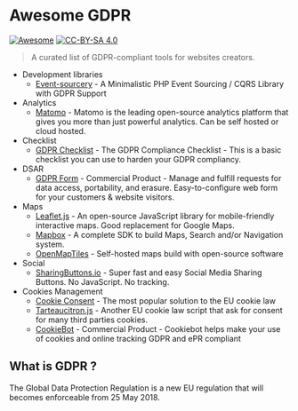 # Awesome GDPR

[![Awesome](https://awesome.re/badge.svg)](https://awesome.re) [![CC-BY-SA 4.0](https://i.creativecommons.org/l/by-sa/4.0/80x15.png)](http://creativecommons.org/licenses/by-sa/4.0/)

> A curated list of GDPR-compliant tools for websites creators.

  * Development libraries
    * [Event-sourcery](https://github.com/event-sourcery/event-sourcery) -  A Minimalistic PHP Event Sourcing / CQRS Library with GDPR Support 
  * Analytics
    * [Matomo](https://matomo.org/) - Matomo is the leading open-source analytics platform that gives you more than just powerful analytics. Can be self hosted or cloud hosted.
  * Checklist
    * [GDPR Checklist](https://gdprchecklist.io) - The GDPR Compliance Checklist - This is a basic checklist you can use to harden your GDPR compliancy.
  * DSAR
    * [GDPR Form](https://gdprform.io) - Commercial Product - Manage and fulfill requests for data access, portability, and erasure. Easy-to-configure web form for your customers & website visitors.
  * Maps
    * [Leaflet.js](http://leafletjs.com/) - An open-source JavaScript library for mobile-friendly interactive maps. Good replacement for Google Maps. 
    * [Mapbox](https://www.mapbox.com/) - A complete SDK to build Maps, Search and/or Navigation system.
    * [OpenMapTiles](https://openmaptiles.com/) - Self-hosted maps build with open-source software
  * Social
    * [SharingButtons.io](http://sharingbuttons.io/) - Super fast and easy Social Media Sharing Buttons. No JavaScript. No tracking.
  * Cookies Management
    * [Cookie Consent](https://cookieconsent.insites.com/) - The most popular solution to the EU cookie law 
    * [Tarteaucitron.js](https://github.com/AmauriC/tarteaucitron.js) - Another EU cookie law script that ask for consent for many third parties cookies.
    * [CookieBot](https://www.cookiebot.com/en/) - Commercial Product - Cookiebot helps make your use of cookies and online tracking GDPR and ePR compliant

## What is GDPR ?

The Global Data Protection Regulation is a new EU regulation that will becomes enforceable from 25 May 2018.

